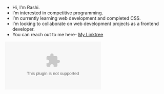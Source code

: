 - Hi, I’m Rashi. 
- I’m interested in competitive programming.
- I’m currently learning web development and completed CSS.
- I’m looking to collaborate on web development projects as a frontend developer.
- You can reach out to me here- <a href="https://linktr.ee/rashipotey?utm_source=linktree_profile_share&ltsid=c31a8e41-247f-4dcc-9722-49481dd0a84d">My Linktree</a>
<embed src="https://media.giphy.com/media/fVbW7UQfMoSBgfVfmJ/giphy.gif" type="Video">

<!---
Rashipotey/Rashipotey is a ✨ special ✨ repository because its `README.md` (this file) appears on your GitHub profile.
You can click the Preview link to take a look at your changes.
--->
